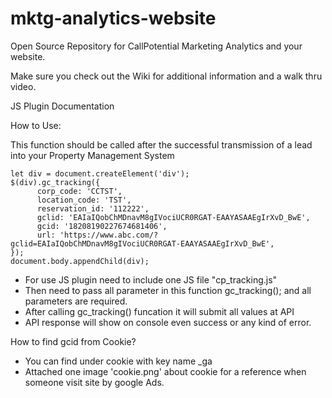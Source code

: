 # mktg-analytics-website
Open Source Repository for CallPotential Marketing Analytics and your website.

Make sure you check out the Wiki for additional information and a walk thru video.


JS Plugin Documentation 

How to Use:

This function should be called after the successful transmission of a lead into your Property Management System

    let div = document.createElement('div');
    $(div).gc_tracking({
          corp_code: 'CCTST',
          location_code: 'TST',
          reservation_id: '112222',
          gclid: 'EAIaIQobChMDnavM8gIVociUCR0RGAT-EAAYASAAEgIrXvD_BwE',
          gcid: '18208190227674681406',
          url: 'https://www.abc.com/?gclid=EAIaIQobChMDnavM8gIVociUCR0RGAT-EAAYASAAEgIrXvD_BwE',
    });
    document.body.appendChild(div);
   
   
- For use JS plugin need to include one JS file "cp_tracking.js"
- Then need to pass all parameter in this function gc_tracking(); and all parameters are required.
- After calling gc_tracking() funcation it will submit all values at API
- API response will show on console even success or any kind of error.


How to find gcid from Cookie?
- You can find under cookie with key name _ga 
- Attached one image 'cookie.png' about cookie for a reference when someone visit site by google Ads.
